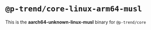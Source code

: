 # `@p-trend/core-linux-arm64-musl`

This is the **aarch64-unknown-linux-musl** binary for `@p-trend/core`
